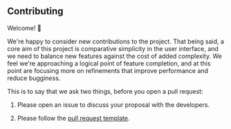## Contributing

Welcome! :wave:

We're happy to consider new contributions to the project. That being said, a core aim of this project is comparative simplicity in the user interface, and we need to balance new features against the cost of added complexity. We feel we're approaching a logical point of feature completion, and at this point are focusing more on refinements that improve performance and reduce bugginess.

This is to say that we ask two things, before you open a pull request:

1. Please open an issue to discuss your proposal with the developers.

2. Please follow the [pull request template](https://github.com/alex/nyt-2020-election-scraper/blob/master/.github/pull_request_template.md).

